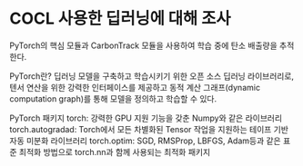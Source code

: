 # COCL 사용한 딥러닝에 대해 조사
PyTorch의 핵심 모듈과 CarbonTrack 모듈을 사용하여 학습 중에 탄소 배출량을 추적한다.

PyTorch란? 
딥러닝 모델을 구축하고 학습시키기 위한 오픈 소스 딥러닝 라이브러리로,
텐서 연산을 위한 강력한 인터페이스를 제공하고 동적 계산 그래프(dynamic computation graph)를 통해 모델을 정의하고 학습할 수 있다.

PyTorch 패키지
torch: 강력한 GPU 지원 기능을 갖춘 Numpy와 같은 라이브러리
torch.autogradad: Torch에서 모든 차별화된 Tensor 작업을 지원하는 테이프 기반 자동 미분화 라이브러리
torch.optim: SGD, RMSProp, LBFGS, Adam등과 같은 표준 최적화 방법으로 torch.nn과 함께 사용되는 최적화 패키지 



